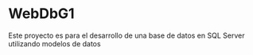 # WebDbG1

Este proyecto es para el desarrollo de una base de datos en SQL Server utilizando modelos de datos
